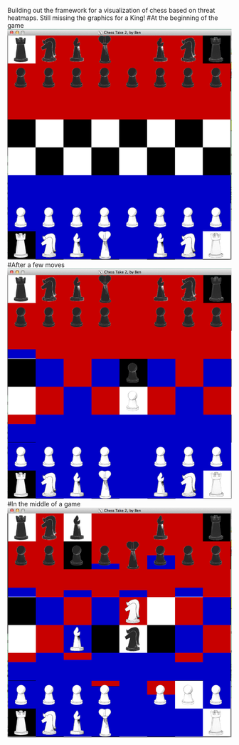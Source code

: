 Building out the framework for a visualization of chess based on threat heatmaps.
Still missing the graphics for a King!
#At the beginning of the game
![Image at beginning of game](https://raw.githubusercontent.com/dimdog/Heated-Chess/master/start.png)
#After a few moves
![After a few moves](https://raw.githubusercontent.com/dimdog/Heated-Chess/master/early.png)
#In the middle of a game
![In the middle of a game](https://raw.githubusercontent.com/dimdog/Heated-Chess/master/mid.png)
